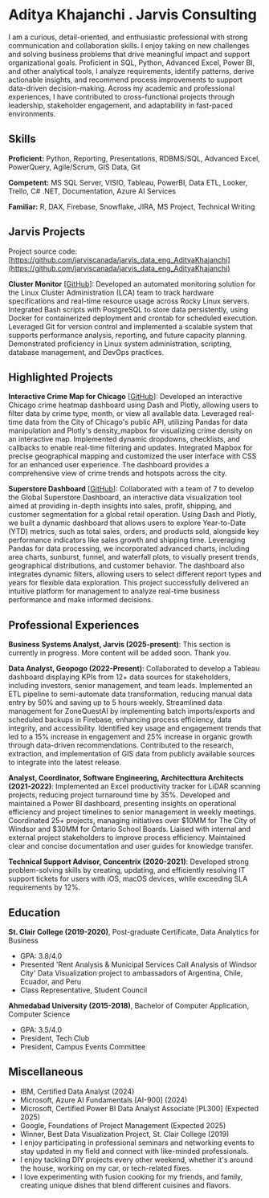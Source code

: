 # Aditya Khajanchi . Jarvis Consulting

I am a curious, detail-oriented, and enthusiastic professional with strong communication and collaboration skills. I enjoy taking on new challenges and solving business problems that drive meaningful impact and support organizational goals. Proficient in SQL, Python, Advanced Excel, Power BI, and other analytical tools, I analyze requirements, identify patterns, derive actionable insights, and recommend process improvements to support data-driven decision-making. Across my academic and professional experiences, I have contributed to cross-functional projects through leadership, stakeholder engagement, and adaptability in fast-paced environments.

## Skills

**Proficient:** Python, Reporting, Presentations, RDBMS/SQL, Advanced Excel, PowerQuery, Agile/Scrum, GIS Data, Git

**Competent:** MS SQL Server, VISIO, Tableau, PowerBI, Data ETL, Looker, Trello, C# .NET, Documentation, Azure AI Services

**Familiar:** R, DAX, Firebase, Snowflake, JIRA, MS Project, Technical Writing

## Jarvis Projects

Project source code: [https://github.com/jarviscanada/jarvis_data_eng_AdityaKhajanchi](https://github.com/jarviscanada/jarvis_data_eng_AdityaKhajanchi)


**Cluster Monitor** [[GitHub](https://github.com/jarviscanada/jarvis_data_eng_AdityaKhajanchi/tree/master/linux_sql)]: Developed an automated monitoring solution for the Linux Cluster Administration (LCA) team to track hardware specifications and real-time resource usage across Rocky Linux servers. Integrated Bash scripts with PostgreSQL to store data persistently, using Docker for containerized deployment and crontab for scheduled execution. Leveraged Git for version control and implemented a scalable system that supports performance analysis, reporting, and future capacity planning. Demonstrated proficiency in Linux system administration, scripting, database management, and DevOps practices.


## Highlighted Projects
**Interactive Crime Map for Chicago** [[GitHub](https://github.com/ANK002X/DA-Projects/blob/2489f63ced2365bece7fa054d2a22f3bf85444d4/PersonalProjects/4a_ChicagoCrimesDataVisualization%5BView_in_Browser%5D.ipynb)]: Developed an interactive Chicago crime heatmap dashboard using Dash and Plotly, allowing users to filter data by crime type, month, or view all available data. Leveraged real-time data from the City of Chicago's public API, utilizing Pandas for data manipulation and Plotly's density_mapbox for visualizing crime density on an interactive map. Implemented dynamic dropdowns, checklists, and callbacks to enable real-time filtering and updates. Integrated Mapbox for precise geographical mapping and customized the user interface with CSS for an enhanced user experience. The dashboard provides a comprehensive view of crime trends and hotspots across the city.

**Superstore Dashboard** [[GitHub](https://github.com/ANK002X/DA-Projects/blob/40af22f44b816dcf8926f9eab1e9fdd20caabe4b/PersonalProjects/1_TheGlobalSuperstore-Insights_Graphs.ipynb)]: Collaborated with a team of 7 to develop the Global Superstore Dashboard, an interactive data visualization tool aimed at providing in-depth insights into sales, profit, shipping, and customer segmentation for a global retail operation. Using Dash and Plotly, we built a dynamic dashboard that allows users to explore Year-to-Date (YTD) metrics, such as total sales, orders, and products sold, alongside key performance indicators like sales growth and shipping time. Leveraging Pandas for data processing, we incorporated advanced charts, including area charts, sunburst, funnel, and waterfall plots, to visually present trends, geographical distributions, and customer behavior. The dashboard also integrates dynamic filters, allowing users to select different report types and years for flexible data exploration. This project successfully delivered an intuitive platform for management to analyze real-time business performance and make informed decisions.


## Professional Experiences

**Business Systems Analyst, Jarvis (2025-present)**: This section is currently in progress. More content will be added soon. Thank you.

**Data Analyst, Geopogo (2022-Present)**: Collaborated to develop a Tableau dashboard displaying KPIs from 12+ data sources for stakeholders, including investors, senior management, and team leads. Implemented an ETL pipeline to semi-automate data transformation, reducing manual data entry by 50% and saving up to 5 hours weekly. Streamlined data management for ZoneQuestAI by implementing batch imports/exports and scheduled backups in Firebase, enhancing process efficiency, data integrity, and accessibility. Identified key usage and engagement trends that led to a 15% increase in engagement and 25% increase in organic growth through data-driven recommendations. Contributed to the research, extraction, and implementation of GIS data from publicly available sources to integrate into the latest release.

**Analyst, Coordinator, Software Engineering, Architecttura Architects (2021-2022)**: Implemented an Excel productivity tracker for LiDAR scanning projects, reducing project turnaround time by 35%. Developed and maintained a Power BI dashboard, presenting insights on operational efficiency and project timelines to senior management in weekly meetings. Coordinated 25+ projects, managing initiatives over $10MM for The City of Windsor and $30MM for Ontario School Boards. Liaised with internal and external project stakeholders to improve process efficiency. Maintained clear and concise documentation and user guides for knowledge transfer.

**Technical Support Advisor, Concentrix (2020-2021)**: Developed strong problem-solving skills by creating, updating, and efficiently resolving IT support tickets for users with iOS, macOS devices, while exceeding SLA requirements by 12%.


## Education
**St. Clair College (2019-2020)**, Post-graduate Certificate, Data Analytics for Business
- GPA: 3.8/4.0
- Presented 'Rent Analysis & Municipal Services Call Analysis of Windsor City' Data Visualization project to ambassadors of Argentina, Chile, Ecuador, and Peru
- Class Representative, Student Council

**Ahmedabad University (2015-2018)**, Bachelor of Computer Application, Computer Science
- GPA: 3.5/4.0
- President, Tech Club
- President, Campus Events Committee


## Miscellaneous
- IBM, Certified Data Analyst (2024)
- Microsoft, Azure AI Fundamentals [AI-900] (2024)
- Microsoft, Certified Power BI Data Analyst Associate [PL300] (Expected 2025)
- Google, Foundations of Project Management  (Expected 2025)
- Winner, Best Data Visualization Project, St. Clair College (2019)
- I enjoy participating in professional seminars and networking events to stay updated in my field and connect with like-minded professionals.
- I enjoy tackling DIY projects every other weekend, whether it's around the house, working on my car, or tech-related fixes.
- I love experimenting with fusion cooking for my friends, and family, creating unique dishes that blend different cuisines and flavors.